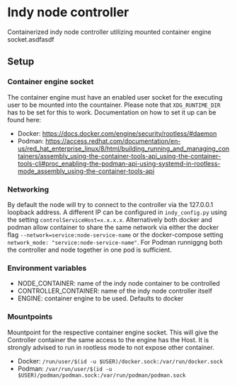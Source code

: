 # Indy node controller

Containerized indy node controller utilizing mounted container engine socket.asdfasdf

## Setup

### Container engine socket
The container engine must have an enabled user socket for the executing user to be mounted into the countainer. Please note that `XDG_RUNTIME_DIR` has to be set for this to work. Documentation on how to set it up can be found here:
* Docker: https://docs.docker.com/engine/security/rootless/#daemon
* Podman: https://access.redhat.com/documentation/en-us/red_hat_enterprise_linux/8/html/building_running_and_managing_containers/assembly_using-the-container-tools-api_using-the-container-tools-cli#proc_enabling-the-podman-api-using-systemd-in-rootless-mode_assembly_using-the-container-tools-api

### Networking
By default the node will try to connect to the controller via the 127.0.0.1 loopback address. A different IP can be configured in `indy_config.py` using the setting `controlServiceHost=x.x.x.x`.
Alternatively both docker and podman allow container to share the same network via either the docker flag `--network=service:node-service-name` or the docker-compose setting `network_mode: "service:node-service-name"`. For Podman runniggng both the controller and node together in one pod is sufficient.

### Environment variables
* NODE_CONTAINER: name of the indy node container to be controlled
* CONTROLLER_CONTAINER: name of the indy node controller itself
* ENGINE: container engine to be used. Defaults to docker

### Mountpoints
Mountpoint for the respective container engine socket. This will give the Controller container the same access to the engine has the Host. It is strongly advised to run in rootless mode to not expose other container.
* Docker: `/run/user/$(id -u $USER)/docker.sock:/var/run/docker.sock`
* Podman: `/var/run/user/$(id -u $USER)/podman/podman.sock:/var/run/podman/podman.sock`
